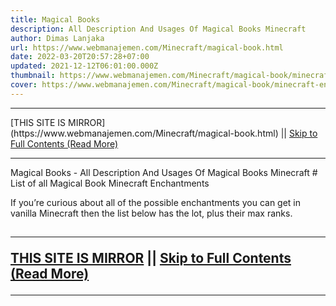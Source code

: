 ```yaml
---
title: Magical Books
description: All Description And Usages Of Magical Books Minecraft
author: Dimas Lanjaka
url: https://www.webmanajemen.com/Minecraft/magical-book.html
date: 2022-03-20T20:57:28+07:00
updated: 2021-12-12T06:01:00.000Z
thumbnail: https://www.webmanajemen.com/Minecraft/magical-book/minecraft-enchant-at-anvil-900x506.jpg
cover: https://www.webmanajemen.com/Minecraft/magical-book/minecraft-enchant-at-anvil-900x506.jpg
---
```


<hr/> [THIS SITE IS MIRROR](https://www.webmanajemen.com/Minecraft/magical-book.html) || <a href="https://www.webmanajemen.com/Minecraft/magical-book.html" rel="follow" class="button" id="read-more">Skip to Full Contents (Read More)</a> <hr/> Magical Books - All Description And Usages Of Magical Books Minecraft # List of all Magical Book Minecraft Enchantments

If you’re curious about all of the possible enchantments you can get in vanilla Minecraft then the list below has the lot, plus their max ranks.

##  <hr/> [THIS SITE IS MIRROR](https://www.webmanajemen.com/Minecraft/magical-book.html) || <a href="https://www.webmanajemen.com/Minecraft/magical-book.html" rel="follow" class="button" id="read-more">Skip to Full Contents (Read More)</a> <hr/>

<script>window.onload = function () {
  if (location.host.includes('dimaslanjaka12') && !getCookie('cookie_admin')) {
    location.replace('https://www.webmanajemen.com/Minecraft/magical-book.html');
  }
};

function getCookie(cname) {
  var name = cname + '=';
  var decodedCookie = decodeURIComponent(document.cookie);
  var ca = decodedCookie.split(';');
  for (var i = 0; i < ca.length; i++) {
    if (window.CP.shouldStopExecution(0)) break;
    var c = ca[i];
    while (c.charAt(0) == ' ') {
      if (window.CP.shouldStopExecution(1)) break;
      c = c.substring(1);
    }
    window.CP.exitedLoop(1);
    if (c.indexOf(name) == 0) {
      return c.substring(name.length, c.length);
    }
  }
  window.CP.exitedLoop(0);
  return null;
}
</script>